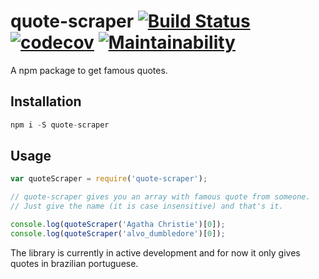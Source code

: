 # quote-scraper [![Build Status](https://travis-ci.org/edgarpf/quote-scraper.svg?branch=master)](https://travis-ci.org/edgarpf/quote-scraper) [![codecov](https://codecov.io/gh/edgarpf/quote-scraper/branch/master/graph/badge.svg)](https://codecov.io/gh/edgarpf/quote-scraper) [![Maintainability](https://api.codeclimate.com/v1/badges/bae84ef93f2e4f7eeb11/maintainability)](https://codeclimate.com/github/edgarpf/quote-scraper/maintainability)
A npm package to get famous quotes.  

## Installation
```js
npm i -S quote-scraper
```

## Usage
```js
var quoteScraper = require('quote-scraper');

// quote-scraper gives you an array with famous quote from someone. 
// Just give the name (it is case insensitive) and that's it.

console.log(quoteScraper('Agatha Christie')[0]); 
console.log(quoteScraper('alvo_dumbledore')[0]); 

```

The library is currently in active development and for now it only gives quotes in brazilian portuguese. 
